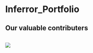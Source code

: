 ﻿# Inferror_Portfolio
## Our valuable contributers
<a href="https://github.com/Sanket2004/Inferror_Portfolio/graphs/contributors">
  <br>
  <img src="https://contrib.rocks/image?repo=Sanket2004/Inferror_Portfolio" />
</a>
